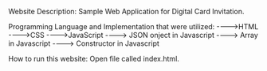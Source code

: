<!--
@Author: Emmanuel D. Molines Jr.
@Date: 01/05/2021. 
@Version: 1.0
-->

Website Description: Sample Web Application for Digital Card Invitation.

Programming Language and Implementation that were utilized:
 ---->HTML
 ---->CSS
 ---->JavaScript
 ----> JSON onject in Javascript
 ----> Array in Javascript
 ----> Constructor in Javascript

How to run this website: Open file called index.html.










